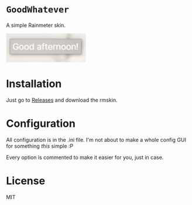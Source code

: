 # `GoodWhatever`

A simple Rainmeter skin.

![](img/NVIDIA_Share_DNo9SfghRD.png)

# Installation
Just go to [Releases](https://github.com/tilda/GoodWhatever/releases) and download the rmskin.

# Configuration
All configuration is in the .ini file. I'm not about to make a whole config GUI for something *this* simple :P

Every option is commented to make it easier for you, just in case.

# License
MIT